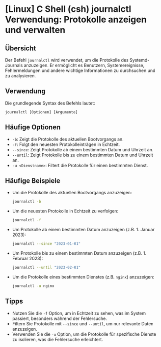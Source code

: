 # [Linux] C Shell (csh) journalctl Verwendung: Protokolle anzeigen und verwalten

## Übersicht
Der Befehl `journalctl` wird verwendet, um die Protokolle des Systemd-Journals anzuzeigen. Er ermöglicht es Benutzern, Systemereignisse, Fehlermeldungen und andere wichtige Informationen zu durchsuchen und zu analysieren.

## Verwendung
Die grundlegende Syntax des Befehls lautet:

```
journalctl [Optionen] [Argumente]
```

## Häufige Optionen
- `-b`: Zeigt die Protokolle des aktuellen Bootvorgangs an.
- `-f`: Folgt den neuesten Protokolleinträgen in Echtzeit.
- `--since`: Zeigt Protokolle ab einem bestimmten Datum und Uhrzeit an.
- `--until`: Zeigt Protokolle bis zu einem bestimmten Datum und Uhrzeit an.
- `-u <Dienstname>`: Filtert die Protokolle für einen bestimmten Dienst.

## Häufige Beispiele
- Um die Protokolle des aktuellen Bootvorgangs anzuzeigen:
  ```bash
  journalctl -b
  ```

- Um die neuesten Protokolle in Echtzeit zu verfolgen:
  ```bash
  journalctl -f
  ```

- Um Protokolle ab einem bestimmten Datum anzuzeigen (z.B. 1. Januar 2023):
  ```bash
  journalctl --since "2023-01-01"
  ```

- Um Protokolle bis zu einem bestimmten Datum anzuzeigen (z.B. 1. Februar 2023):
  ```bash
  journalctl --until "2023-02-01"
  ```

- Um die Protokolle eines bestimmten Dienstes (z.B. `nginx`) anzuzeigen:
  ```bash
  journalctl -u nginx
  ```

## Tipps
- Nutzen Sie die `-f` Option, um in Echtzeit zu sehen, was im System passiert, besonders während der Fehlersuche.
- Filtern Sie Protokolle mit `--since` und `--until`, um nur relevante Daten anzuzeigen.
- Verwenden Sie die `-u` Option, um die Protokolle für spezifische Dienste zu isolieren, was die Fehlersuche erleichtert.